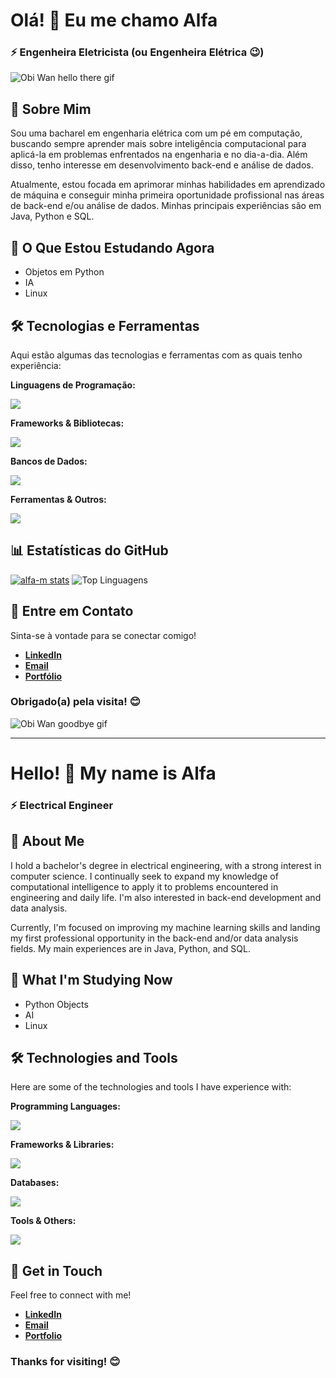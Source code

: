 # Olá! 👋 Eu me chamo Alfa

### ⚡ Engenheira Eletricista (ou Engenheira Elétrica 😉)
![Obi Wan hello there gif](https://media.giphy.com/media/xTiIzJSKB4l7xTouE8/giphy.gif)

## 🚀 Sobre Mim

Sou uma bacharel em engenharia elétrica com um pé em computação, buscando sempre aprender mais sobre inteligência computacional para aplicá-la em problemas enfrentados na engenharia e no dia-a-dia. Além disso, tenho interesse em desenvolvimento back-end e análise de dados.

Atualmente, estou focada em aprimorar minhas habilidades em aprendizado de máquina e conseguir minha primeira oportunidade profissional nas áreas de back-end e/ou análise de dados. Minhas principais experiências são em Java, Python e SQL.

## 🌱 O Que Estou Estudando Agora

  * Objetos em Python
  * IA
  * Linux

## 🛠️ Tecnologias e Ferramentas

Aqui estão algumas das tecnologias e ferramentas com as quais tenho experiência:

**Linguagens de Programação:**

[![](https://skillicons.dev/icons?i=py,java,r,js)](https://skillicons.dev)

**Frameworks & Bibliotecas:**

[![](https://skillicons.dev/icons?i=spring,vue)](https://skillicons.dev)

**Bancos de Dados:**

[![](https://skillicons.dev/icons?i=mysql,postgres)](https://skillicons.dev)

**Ferramentas & Outros:**

[![](https://skillicons.dev/icons?i=html,css,figma,ai,ps,git,github,vscode,aws,matlab,octave)](https://skillicons.dev)

## 📊 Estatísticas do GitHub

[![alfa-m stats](https://github-readme-stats.vercel.app/api?username=alfa-m&show_icons=true&theme=tokyonight)](https://github.com/alfa-m/github-readme-stats)
![Top Linguagens](https://github-readme-stats.vercel.app/api/top-langs/?username=alfa-m&theme=tokyonight&hide_progress=false&hide=jupyter%20notebook&layout=compact&langs_count=8)

## 💬 Entre em Contato

Sinta-se à vontade para se conectar comigo!

  * **[LinkedIn](https://www.linkedin.com/in/alfa-marine)**
  * **[Email](mailto:mailto:alfamarine.ferreira@gmail.com)**
  * **[Portfólio](https://alfa-m.github.io/portfolio/)**

### Obrigado(a) pela visita\! 😊
![Obi Wan goodbye gif](https://media1.tenor.com/m/X6QX46HNb_EAAAAC/star-wars-episode3.gif)

------------------------------------------------------------------------------------------------

# Hello! 👋 My name is Alfa

### ⚡ Electrical Engineer

## 🚀 About Me

I hold a bachelor's degree in electrical engineering, with a strong interest in computer science. I continually seek to expand my knowledge of computational intelligence to apply it to problems encountered in engineering and daily life. I'm also interested in back-end development and data analysis.

Currently, I'm focused on improving my machine learning skills and landing my first professional opportunity in the back-end and/or data analysis fields. My main experiences are in Java, Python, and SQL.

## 🌱 What I'm Studying Now

  * Python Objects
  * AI
  * Linux

## 🛠️ Technologies and Tools

Here are some of the technologies and tools I have experience with:

**Programming Languages:**

[![](https://skillicons.dev/icons?i=py,java,r,js)](https://skillicons.dev)

**Frameworks & Libraries:**

[![](https://skillicons.dev/icons?i=spring,vue)](https://skillicons.dev)

**Databases:**

[![](https://skillicons.dev/icons?i=mysql,postgres)](https://skillicons.dev)

**Tools & Others:**

[![](https://skillicons.dev/icons?i=html,css,figma,ai,ps,git,github,vscode,aws,matlab,octave)](https://skillicons.dev)

## 💬 Get in Touch

Feel free to connect with me\!

  * **[LinkedIn](https://www.linkedin.com/in/alfa-marine)**
  * **[Email](mailto:mailto:alfamarine.ferreira@gmail.com)**
  * **[Portfolio](https://alfa-m.github.io/portfolio/)**

### Thanks for visiting! 😊

